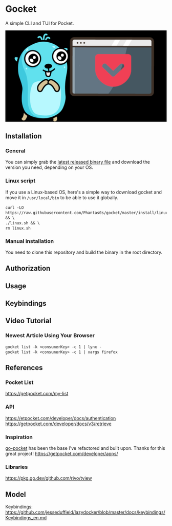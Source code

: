 # Gocket

A simple CLI and TUI for Pocket.

![Logo of Gocket](./logo.jpg)

## Installation

### General

You can simply grab the [latest released binary file](https://github.com/Phantas0s/gocket/releases/latest) and download the version you need, depending on your OS.

### Linux script

If you use a Linux-based OS, here's a simple way to download gocket and move it in `/usr/local/bin` to be able to use it globally.

```shell
curl -LO https://raw.githubusercontent.com/Phantas0s/gocket/master/install/linux.sh && \
./linux.sh && \
rm linux.sh
```

### Manual installation

You need to clone this repository and build the binary in the root directory.

## Authorization



## Usage
## Keybindings
## Video Tutorial


### Newest Article Using Your Browser

```
gocket list -k <consumerKey> -c 1 | lynx -
gocket list -k <consumerKey> -c 1 | xargs firefox
```

## References

### Pocket List

https://getpocket.com/my-list

### API

https://etpocket.com/developer/docs/authentication
https://getpocket.com/developer/docs/v3/retrieve

### Inspiration

[go-pocket](https://github.com/motemen/go-pocket) has been the base I've refactored and built upon. Thanks for this great project!
https://getpocket.com/developer/apps/

### Libraries

https://pkg.go.dev/github.com/rivo/tview

## Model

Keybindings: https://github.com/jesseduffield/lazydocker/blob/master/docs/keybindings/Keybindings_en.md

